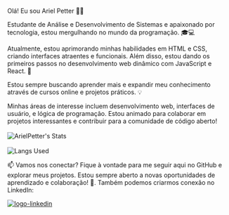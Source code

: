  Olá! Eu sou Ariel Petter 👨‍💻

 Estudante de Análise e Desenvolvimento de Sistemas e apaixonado por tecnologia, estou mergulhando no mundo da programação. 🎓💻

 Atualmente, estou aprimorando minhas habilidades em HTML e CSS, criando interfaces atraentes e funcionais. Além disso, estou dando os primeiros passos no desenvolvimento web dinâmico com JavaScript e React. 🚀

 Estou sempre buscando aprender mais e expandir meu conhecimento através de cursos online e projetos práticos. 💡

 Minhas áreas de interesse incluem desenvolvimento web, interfaces de usuário, e lógica de programação. Estou animado para colaborar em projetos interessantes e contribuir para a comunidade de código aberto! 
<br>
<br>
![ArielPetter's Stats](https://github-readme-stats.vercel.app/api?username=ArielPetter&show_icons=true&theme=transparent) 
<br>
<br>
![Langs Used](https://github-readme-stats.vercel.app/api/top-langs/?username=ArielPetter&layout=compact)
<br> 
<p>📫 Vamos nos conectar? Fique à vontade para me seguir aqui no GitHub e explorar meus projetos. Estou sempre aberto a novas oportunidades de aprendizado e colaboração! 🤝. Também podemos criarmos conexão no LinkedIn:</p>
<a href="https://www.linkedin.com/in/ariel-putz-petter-a229b9252/"> <img src="https://img.shields.io/badge/LinkedIn-0077B5?style=for-the-badge&logo=linkedin&logoColor=white" alt="logo-linkedin" /></a> 



